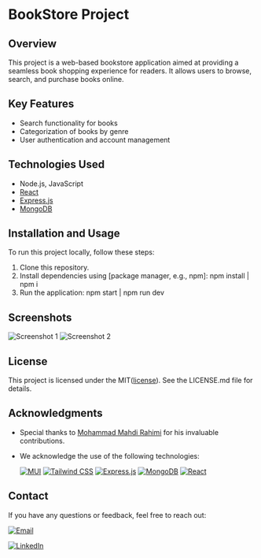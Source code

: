 # BookStore Project

## Overview
This project is a web-based bookstore application aimed at providing a seamless book shopping experience for readers. It allows users to browse, search, and purchase books online.

## Key Features
- Search functionality for books
- Categorization of books by genre
- User authentication and account management

## Technologies Used
- Node.js, JavaScript
- [React](https://react.dev/)
- [Express.js](https://expressjs.com/)
- [MongoDB](https://www.mongodb.com/)

## Installation and Usage
To run this project locally, follow these steps:
1. Clone this repository.
2. Install dependencies using [package manager, e.g., npm]:
   npm install | npm i
4. Run the application:
   npm start | npm run dev

   
## Screenshots
![Screenshot 1](link_to_screenshot_1)
![Screenshot 2](link_to_screenshot_2)

## License
This project is licensed under the MIT([license](https://opensource.org/license/mit/)). See the LICENSE.md file for details.

## Acknowledgments
- Special thanks to [Mohammad Mahdi Rahimi](https://github.com/mohammad-mahdi-rahimi) for his invaluable contributions.
- We acknowledge the use of the following technologies:

  [![MUI](https://img.shields.io/badge/Mui-Link-blue?style=flat-square&logo=mui)](https://tailwindcss.com/)
  [![Tailwind CSS](https://img.shields.io/badge/Tailwind%20CSS-Link-blue?style=flat-square&logo=tailwind-css)](https://tailwindcss.com/)
  [![Express.js](https://img.shields.io/badge/Express.js-Link-blue?style=flat-square&logo=express)](https://expressjs.com/)
  [![MongoDB](https://img.shields.io/badge/MongoDB-Link-blue?style=flat-square&logo=mongodb)](https://www.mongodb.com/)
   [![React](https://img.shields.io/badge/React-Link-blue?style=flat-square&logo=react)](https://www.React.dev/)
  
## Contact
If you have any questions or feedback, feel free to reach out:

[![Email](https://img.shields.io/badge/Gmail-draxsis.1995%40gmail.com-red?style=flat-square&logo=gmail)](mailto:draxsis.1995@gmail.com)

[![LinkedIn](https://img.shields.io/badge/LinkedIn-Mostafa%20Koolabadi-blue?style=flat-square&logo=linkedin)](https://www.linkedin.com/in/mostafa-koolabadi)
